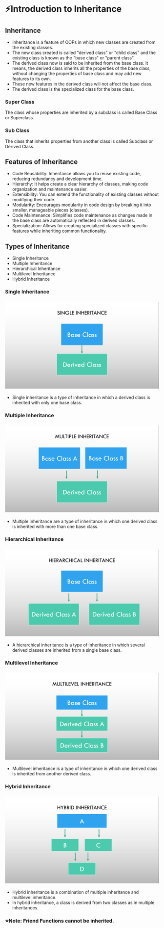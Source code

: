 # ⚡Introduction to Inheritance

## Inheritance

- Inheritance is a feature of OOPs in which new classes are created from the existing classes.
- The new class created is called "derived class" or "child class" and the existing class is known as the "base class" or "parent class".
- The derived class now is said to be inherited from the base class. It means, the derived class inherits all the properties of the base class, without changing the properties of base class and may add new features to its own.
- These new features in the derived class will not affect the base class.
- The derived class is the specialized class for the base class.

### Super Class

The class whose properties are inherited by a subclass is called Base Class or Superclass.

### Sub Class

The class that inherits properties from another class is called Subclass or Derived Class.

## Features of Inheritance

- Code Reusability: Inheritance allows you to reuse existing code, reducing redundancy and development time.
- Hierarchy: It helps create a clear hierarchy of classes, making code organization and maintenance easier.
- Extensibility: You can extend the functionality of existing classes without modifying their code.
- Modularity: Encourages modularity in code design by breaking it into smaller, manageable pieces (classes).
- Code Maintenance: Simplifies code maintenance as changes made in the base class are automatically reflected in derived classes.
- Specialization: Allows for creating specialized classes with specific features while inheriting common functionality.

## Types of Inheritance

- Single Inheritance
- Multiple Inheritance
- Hierarchical Inheritance
- Multilevel Inheritance
- Hybrid Inheritance

### Single Inheritance

### <img src="1.png">

- Single inheritance is a type of inheritance in which a derived class is inherited with only one base class.

### Multiple Inheritance

### <img src="2.png">

- Multiple inheritance are a type of inheritance in which one derived class is inherited with more than one base class.

### Hierarchical Inheritance

### <img src="3.png">

- A hierarchical inheritance is a type of inheritance in which several derived classes are inherited from a single base class.

### Multilevel Inheritance

### <img src="4.png">

- Multilevel inheritance is a type of inheritance in which one derived class is inherited from another derived class.

### Hybrid Inheritance

### <img src="5.png">

- Hybrid inheritance is a combination of multiple inheritance and multilevel inheritance.
- In hybrid inheritance, a class is derived from two classes as in multiple inheritances.

### ⭐Note: Friend Functions cannot be inherited.
